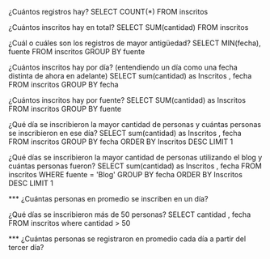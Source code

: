 ¿Cuántos registros hay?
SELECT COUNT(*) FROM inscritos

¿Cuántos inscritos hay en total?
SELECT SUM(cantidad) FROM inscritos

¿Cuál o cuáles son los registros de mayor antigüedad? 
SELECT MIN(fecha), fuente FROM inscritos GROUP BY fuente 

¿Cuántos inscritos hay por día? (entendiendo un día como una fecha distinta de ahora en adelante)
SELECT sum(cantidad) as Inscritos , fecha FROM inscritos GROUP BY fecha 

¿Cuántos inscritos hay por fuente?
SELECT SUM(cantidad) as Inscritos FROM inscritos GROUP BY fuente

¿Qué día se inscribieron la mayor cantidad de personas y cuántas personas se inscribieron en ese día?
SELECT sum(cantidad) as Inscritos , fecha FROM inscritos GROUP BY fecha ORDER BY Inscritos DESC LIMIT 1

¿Qué días se inscribieron la mayor cantidad de personas utilizando el blog y cuántas personas fueron?
SELECT sum(cantidad) as Inscritos , fecha FROM inscritos WHERE fuente = 'Blog' GROUP BY fecha ORDER BY Inscritos DESC LIMIT 1

*** ¿Cuántas personas en promedio se inscriben en un día?

¿Qué días se inscribieron más de 50 personas?
SELECT  cantidad , fecha FROM inscritos where cantidad > 50

*** ¿Cuántas personas se registraron en promedio cada día a partir del tercer día?
